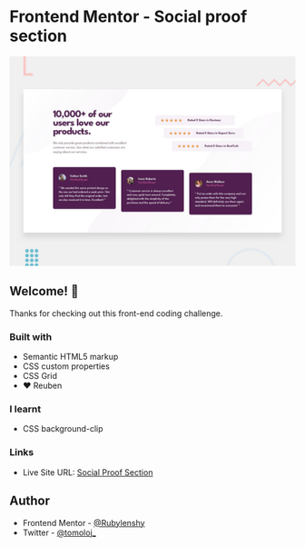 # Frontend Mentor - Social proof section

![Design preview for the Social proof section coding challenge](assets/design/desktop-preview.jpg)

## Welcome! 👋

Thanks for checking out this front-end coding challenge.

### Built with

- Semantic HTML5 markup
- CSS custom properties
- CSS Grid
- ❤️ Reuben

### I learnt

- CSS background-clip

### Links

- Live Site URL: [Social Proof Section](https://rubylenshy.github.io/social-proof-section/)

## Author

- Frontend Mentor - [@Rubylenshy](https://www.frontendmentor.io/profile/Rubylenshy)
- Twitter - [@tomoloj_](https://www.twitter.com/tomoloj_)